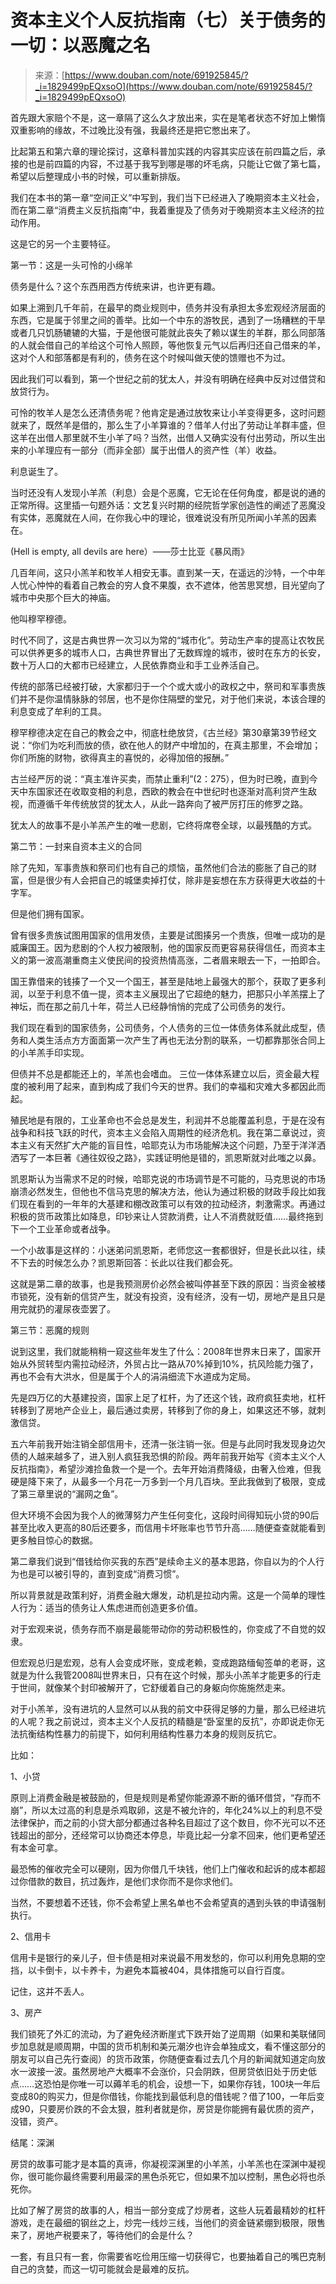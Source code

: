 <!--yml
category: 未分类
date: 2023-04-18 22:52:07
-->

# 资本主义个人反抗指南（七）关于债务的一切：以恶魔之名

> 来源：[https://www.douban.com/note/691925845/?_i=1829499pEQxsoO](https://www.douban.com/note/691925845/?_i=1829499pEQxsoO)

首先跟大家赔个不是，这一章隔了这么久才放出来，实在是笔者状态不好加上懒惰双重影响的缘故，不过晚比没有强，我最终还是把它憋出来了。

比起第五和第六章的理论探讨，这章科普加实践的内容其实应该在前四篇之后，承接的也是前四篇的内容，不过基于我写到哪是哪的坏毛病，只能让它做了第七篇，希望以后整理成小书的时候，可以重新排版。

我们在本书的第一章“空间正义”中写到，我们当下已经进入了晚期资本主义社会，而在第二章“消费主义反抗指南”中，我着重提及了债务对于晚期资本主义经济的拉动作用。

这是它的另一个主要特征。

第一节：这是一头可怜的小绵羊

债务是什么？这个东西用西方传统来讲，也许更有趣。

如果上溯到几千年前，在最早的商业规则中，债务并没有承担太多宏观经济层面的东西，它是属于邻里之间的善举。比如一个中东的游牧民，遇到了一场糟糕的干旱或者几只饥肠辘辘的大猫，于是他很可能就此丧失了赖以谋生的羊群，那么同部落的人就会借自己的羊给这个可怜人照顾，等他恢复元气以后再归还自己借来的羊，这对个人和部落都是有利的，债务在这个时候叫做天使的馈赠也不为过。

因此我们可以看到，第一个世纪之前的犹太人，并没有明确在经典中反对过借贷和放贷行为。

可怜的牧羊人是怎么还清债务呢？他肯定是通过放牧来让小羊变得更多，这时问题就来了，既然羊是借的，那么生了小羊算谁的？借羊人付出了劳动让羊群丰盛，但这羊在出借人那里就不生小羊了吗？当然，出借人又确实没有付出劳动，所以生出来的小羊理应有一部分（而非全部）属于出借人的资产性（羊）收益。

利息诞生了。

当时还没有人发现小羊羔（利息）会是个恶魔，它无论在任何角度，都是说的通的正常所得。这里插一句题外话：文艺复兴时期的经院哲学家创造性的阐述了恶魔没有实体，恶魔就在人间，在你我心中的理论，很难说没有所见所闻小羊羔的因素在。

(Hell is empty, all devils are here）——莎士比亚《暴风雨》

几百年间，这只小羔羊和牧羊人相安无事。直到某一天，在遥远的沙特，一个中年人忧心忡忡的看着自己教会的穷人食不果腹，衣不遮体，他苦思冥想，目光望向了城市中央那个巨大的神庙。

他叫穆罕穆德。

时代不同了，这是古典世界一次习以为常的“城市化”。劳动生产率的提高让农牧民可以供养更多的城市人口，古典世界冒出了无数辉煌的城市，彼时在东方的长安，数十万人口的大都市已经建立，人民依靠商业和手工业养活自己。

传统的部落已经被打破，大家都归于一个个或大或小的政权之中，祭司和军事贵族们并不是你温情脉脉的邻居，也不是你住隔壁的堂兄，对于他们来说，本该合理的利息变成了牟利的工具。

穆罕穆德决定在自己的教会之中，彻底杜绝放贷，《古兰经》第30章第39节经文说：“你们为吃利而放的债，欲在他人的财产中增加的，在真主那里，不会增加；你们所施的财物，欲得真主的喜悦的，必得加倍的报酬。”

古兰经严厉的说：“真主准许买卖，而禁止重利”(2：275），但为时已晚，直到今天中东国家还在收取变相的利息，西欧的教会在中世纪时也逐渐对高利贷产生敌视，而遵循千年传统放贷的犹太人，从此一路奔向了被严厉打压的修罗之路。

犹太人的故事不是小羊羔产生的唯一悲剧，它终将席卷全球，以最残酷的方式。

第二节：一封来自资本主义的合同

除了先知，军事贵族和祭司们也有自己的烦恼，虽然他们合法的膨胀了自己的财富，但是很少有人会把自己的城堡卖掉打仗，除非是妄想在东方获得更大收益的十字军。

但是他们拥有国家。

曾有很多贵族试图用国家的信用发债，主要是试图揍另一个贵族，但唯一成功的是威廉国王。因为悲剧的个人权力被限制，他的国家反而更容易获得信任，而资本主义的第一波高潮重商主义使民间的投资热情高涨，二者眉来眼去一下，一拍即合。

国王靠借来的钱揍了一个又一个国王，甚至是陆地上最强大的那个，获取了更多利润，以至于利息不值一提，资本主义展现出了它超绝的魅力，把那只小羊羔摆上了神坛，而在那之前几十年，荷兰人已经静悄悄的完成了公司债务的发行。

我们现在看到的国家债务，公司债务，个人债务的三位一体债务体系就此成型，债务和人类生活点方方面面第一次产生了再也无法分割的联系，一切都靠那张合同上的小羊羔手印实现。

但债并不总是都能还上的，羊羔也会嗜血。 三位一体体系建立以后，资金最大程度的被利用了起来，直到构成了我们今天的世界。我们的幸福和灾难大多都因此而起。

殖民地是有限的，工业革命也不会总是发生，利润并不总能覆盖利息，于是在没有战争和科技飞跃的时代，资本主义会陷入周期性的经济危机。我在第二章说过，资本主义有天然扩大产能的盲目性，哈耶克认为市场能解决这个问题，乃至于洋洋洒洒写了一本巨著《通往奴役之路》，实践证明他是错的，凯恩斯就对此嗤之以鼻。

凯恩斯认为当需求不足的时候，哈耶克说的市场调节是不可能的，马克思说的市场崩溃必然发生，但他也不信马克思的解决方法，他认为通过积极的财政手段比如我们现在看到的一年年的大基建和棚改政策可以有效的拉动经济，刺激需求。再通过积极的货币政策比如降息，印钞来让人贷款消费，让人不消费就贬值……最终拖到下一个工业革命或者战争。

一个小故事是这样的：小迷弟问凯恩斯，老师您这一套都很好，但是长此以往，续不下去的时候怎么办？凯恩斯回答：长此以往我们都会死。

这就是第二章的故事，也是我预测房价必然会被叫停甚至下跌的原因：当资金被楼市锁死，没有新的信贷产生，就没有投资，没有经济，没有一切，房地产是且只是用完就扔的灌尿夜壶罢了。

第三节：恶魔的规则

说到这里，我们就能稍稍一窥这些年发生了什么：2008年世界末日来了，国家开始从外贸转型内需拉动经济，外贸占比一路从70%掉到10%，抗风险能力强了，再也不会有大洪水，但是属于个人的涓涓细流下水道成为定局。

先是四万亿的大基建投资，国家上足了杠杆，为了还这个钱，政府疯狂卖地，杠杆转移到了房地产企业上，最后通过卖房，转移到了你的身上，如果这还不够，就刺激信贷。

五六年前我开始注销全部信用卡，还清一张注销一张。但是与此同时我发现身边欠债的人越来越多了，进入别人疯狂我恐惧的阶段。两年前我开始写《资本主义个人反抗指南》，希望沙滩捡鱼救一个是一个。去年开始消费降级，由奢入俭难，但我硬是降下来了，从最多一个月花一万多到一个月几百块。至此我做到了极限，变成了第三章里说的“漏网之鱼”。

但大环境不会因为我个人的微薄努力产生任何变化，这段时间得知玩小贷的90后甚至比收入更高的80后还要多，而信用卡坏账率也节节升高……随便查查就能看到更多触目惊心的数据。

第二章我们说到“借钱给你买我的东西”是续命主义的基本思路，你自以为的个人行为也是可以被引导的，直到变成“消费习惯”。

所以背景就是政策利好，消费金融大爆发，动机是拉动内需。这是一个简单的理性人行为：适当的债务让人焦虑进而创造更多价值。

对于宏观来说，债务存而不崩是最能带动你的劳动积极性的，你变成了不自觉的奴隶。

但宏观总归是宏观，总有人会变成坏账，变成老赖，变成跑路缅甸签单的老哥，这就是为什么我管2008叫世界末日，只有在这个时候，那头小羔羊才能更多的行走于世间，就像某个封印被解开了，它舒缓着自己的身躯向你施施然走来。

对于小羔羊，没有进坑的人显然可以从我的前文中获得足够的力量，那么已经进坑的人呢？我之前说过，资本主义个人反抗的精髓是“卧室里的反抗”，亦即说走你无法抗衡结构性暴力的前提下，如何利用结构性暴力本身的规则反抗它。

比如：

1、小贷

原则上消费金融是被鼓励的，但是规则是希望你能源源不断的循环借贷，“存而不崩”，所以太过高的利息是杀鸡取卵，这是不被允许的，年化24%以上的利息不受法律保护，而之前的小贷大部分都通过各种名目超过了这个数目，你不光可以不还钱超出的部分，还经常可以协商还本停息，毕竟比起一分拿不回来，他们更希望还有本金可拿。

最恐怖的催收完全可以硬刚，因为你借几千块钱，他们上门催收和起诉的成本都超过你借款的数目，抗过轰炸，是他们求你而不是你求他们。

当然，不要想着不还钱，你不会希望上黑名单也不会希望真的遇到头铁的申请强制执行。

2、信用卡

信用卡是银行的亲儿子，但卡债是相对来说最不用发愁的，你可以利用免息期的空挡，以卡倒卡，以卡养卡，为避免本篇被404，具体措施可以自行百度。

记住，这并不丢人。

3、房产

我们锁死了外汇的流动，为了避免经济断崖式下跌开始了逆周期（如果和美联储同步加息就是顺周期，中国的货币机制和美元潮汐也许会单独成文，看不懂这部分的朋友可以自己先行查阅）的货币政策，你随便查看过去几个月的新闻就知道定向放水一波接一波。虽然房地产大概率不会涨价，只会阴跌，但房贷依旧处于历史低点……这恐怕是你唯一可以薅羊毛的机会，设想一下，如果你存钱，100块一年后变成80的购买力，但是你借钱，你能找到最低利息的借钱呢？借了100，一年后变成90，只要房价跌的不会太狠，胜利者就是你，房贷是你能拥有最优质的资产，没错，资产。

结尾：深渊

房贷的故事可能才是本篇的真谛，你凝视深渊里的小羊羔，小羊羔也在深渊中凝视你，很可能你最终需要利用最深的黑色杀死它，但如果不加以控制，黑色必将也杀死你。

比如了解了房贷的故事的人，相当一部分变成了炒房者，这些人玩着最精妙的杠杆游戏，走在最细的钢丝之上，炒完一线炒三线，当他们的资金链紧绷到极限，限售来了，房地产税要来了，等待他们的会是什么？

一套，有且只有一套，你需要省吃俭用压缩一切获得它，也要抽着自己的嘴巴克制自己的贪婪，而这一切可能就会是最难的反抗。